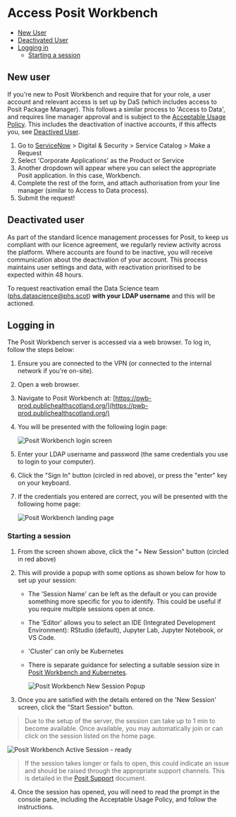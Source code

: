 # Access Posit Workbench

* [New User](#new-user)
* [Deactivated User](#deactivated-user)
* [Logging in](#logging-in)
  * [Starting a session](#starting-a-session)

## New user

If you're new to Posit Workbench and require that for your role, a user account and relevant access is set up by DaS (which includes access to Posit Package Manager). This follows a similar process to 'Access to Data', and requires line manager approval and is subject to the [Acceptable Usage Policy](Acceptable%20Usage%20Policy%20for%20Posit%20Workbench.md). This includes the deactivation of inactive accounts, if this affects you, see [Deactived User](#deactivated-user).

1. Go to [ServiceNow](https://nhsnss.service-now.com/phs/) > Digital & Security > Service Catalog > Make a Request
2. Select 'Corporate Applications' as the Product or Service
3. Another dropdown will appear where you can select the appropriate Posit application. In this case, Workbench.
4. Complete the rest of the form, and attach authorisation from your line manager (similar to Access to Data process).
5. Submit the request!

## Deactivated user

As part of the standard licence management processes for Posit, to keep us compliant with our licence agreement, we regularly review activity across the platform. Where accounts are found to be inactive, you will receive communication about the deactivation of your account. This process maintains user settings and data, with reactivation prioritised to be expected within 48 hours. 

To request reactivation email the Data Science team ([phs.datascience@phs.scot](mailto:phs.datascience@phs.scot)) **with your LDAP username** and this will be actioned. 

## Logging in

The Posit Workbench server is accessed via a web browser. To log in, follow the steps below:

1. Ensure you are connected to the VPN (or connected to the internal network if you're on-site).

2. Open a web browser.

3. Navigate to Posit Workbench at: [https://pwb-prod.publichealthscotland.org/](https://pwb-prod.publichealthscotland.org/)

4. You will be presented with the following login page:

    ![Posit Workbench login screen](https://user-images.githubusercontent.com/45657289/186685760-da0d9dc6-cfe8-4afc-93fd-7afaaf6fd91d.png)

5. Enter your LDAP username and password (the same credentials you use to login to your computer).

6. Click the "Sign In" button (circled in red above), or press the "enter" key on your keyboard.

7. If the credentials you entered are correct, you will be presented with the following home page:

    ![Posit Workbench landing page](https://user-images.githubusercontent.com/45657289/199207826-9fb88d1c-88e6-4418-9cec-1ec8a0f02875.png)

### Starting a session

1. From the screen shown above, click the "+ New Session" button (circled in red above)

2. This will provide a popup with some options as shown below for how to set up your session:
    - The 'Session Name' can be left as the default or you can provide something more specific for you to identify. This could be useful if you require multiple sessions open at once.
    - The 'Editor' allows you to select an IDE (Integrated Development Environment): RStudio (default), Jupyter Lab, Jupyter Notebook, or VS Code.
    - 'Cluster' can only be Kubernetes
    - There is separate guidance for selecting a suitable session size in [Posit Workbench and Kubernetes](Posit%20Workbench%20and%20Kubernetes.md).

        ![Posit Workbench New Session Popup](https://user-images.githubusercontent.com/33964310/213692731-889e1f04-c2da-4f2f-b5bf-f82c445b58ae.png)

3. Once you are satisfied with the details entered on the 'New Session' screen, click the "Start Session" button.

> Due to the setup of the server, the session can take up to 1 min to become available. Once available, you may automatically join or can click on the session listed on the home page.

![Posit Workbench Active Session - ready](https://user-images.githubusercontent.com/45657289/199208971-bf977d57-b042-4e43-9e15-b9b107dc89bc.png)

> If the session takes longer or fails to open, this could indicate an issue and should be raised through the appropriate support channels. This is detailed in the [Posit Support](Posit%20Support.md) document.

4. Once the session has opened, you will need to read the prompt in the console pane, including the Acceptable Usage Policy, and follow the instructions.
